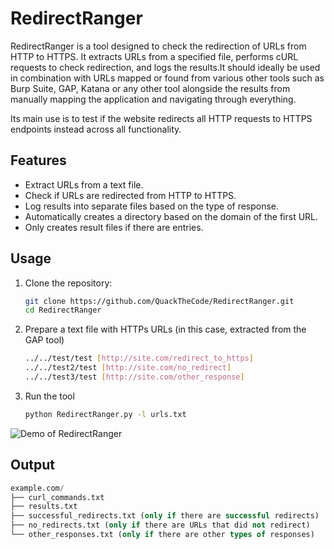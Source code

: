 # RedirectRanger

RedirectRanger is a tool designed to check the redirection of URLs from HTTP to HTTPS. It extracts URLs from a specified file, performs cURL requests to check redirection, and logs the results.It should ideally be used in combination with URLs mapped or found from various other tools such as Burp Suite, GAP, Katana or any other tool alongside the results from manually mapping the application and navigating through everything. 

Its main use is to test if the website redirects all HTTP requests to HTTPS endpoints instead across all functionality.

## Features

- Extract URLs from a text file.
- Check if URLs are redirected from HTTP to HTTPS.
- Log results into separate files based on the type of response.
- Automatically creates a directory based on the domain of the first URL.
- Only creates result files if there are entries.

## Usage

1. Clone the repository:
   
   ```bash
   git clone https://github.com/QuackTheCode/RedirectRanger.git
   cd RedirectRanger

2. Prepare a text file with HTTPs URLs (in this case, extracted from the GAP tool)

   ```bash
   ../../test/test [http://site.com/redirect_to_https]
   ../../test2/test [http://site.com/no_redirect]
   ../../test3/test [http://site.com/other_response]

3. Run the tool

   ```bash
   python RedirectRanger.py -l urls.txt

![Demo of RedirectRanger](https://github.com/QuackTheCode/RedirectRanger/blob/main/demo/demo2.gif)

## Output

   ```sql
   example.com/
├── curl_commands.txt
├── results.txt
├── successful_redirects.txt (only if there are successful redirects)
├── no_redirects.txt (only if there are URLs that did not redirect)
└── other_responses.txt (only if there are other types of responses)
